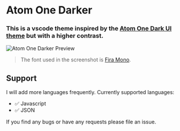 # Atom One Darker

### This is a vscode theme inspired by the [Atom One Dark UI theme](https://atom.io/themes/one-dark-ui) but with a higher contrast.

![Atom One Darker Preview](https://raw.githubusercontent.com/christopherafbjur/vscode-theme-onedarker/master/screenshots/preview.png)

> The font used in the screenshot is [Fira Mono](https://github.com/mozilla/Fira).

## Support

I will add more languages frequently. Currently supported languages:

- :white_check_mark: Javascript
- :white_check_mark: JSON

If you find any bugs or have any requests please file an issue.
